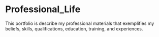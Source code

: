 # Professional_Life
This portfolio is describe my professional materials that exemplifies my beliefs, skills, qualifications, education, training, and experiences.
